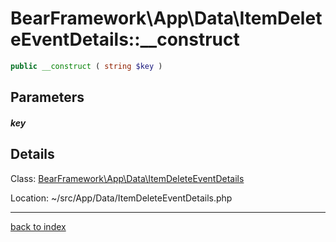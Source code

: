 # BearFramework\App\Data\ItemDeleteEventDetails::__construct

```php
public __construct ( string $key )
```

## Parameters

##### key

## Details

Class: [BearFramework\App\Data\ItemDeleteEventDetails](bearframework.app.data.itemdeleteeventdetails.class.md)

Location: ~/src/App/Data/ItemDeleteEventDetails.php

---

[back to index](index.md)

